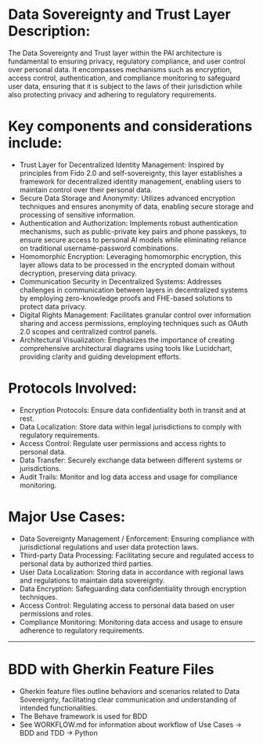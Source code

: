 # Data Sovereignty and Trust Layer Description:
The Data Sovereignty and Trust layer within the PAI architecture is fundamental to ensuring privacy, regulatory compliance, and user control over personal data. It encompasses mechanisms such as encryption, access control, authentication, and compliance monitoring to safeguard user data, ensuring that it is subject to the laws of their jurisdiction while also protecting privacy and adhering to regulatory requirements.

# Key components and considerations include:
- Trust Layer for Decentralized Identity Management: Inspired by principles from Fido 2.0 and self-sovereignty, this layer establishes a framework for decentralized identity management, enabling users to maintain control over their personal data.
- Secure Data Storage and Anonymity: Utilizes advanced encryption techniques and ensures anonymity of data, enabling secure storage and processing of sensitive information.
- Authentication and Authorization: Implements robust authentication mechanisms, such as public-private key pairs and phone passkeys, to ensure secure access to personal AI models while eliminating reliance on traditional username-password combinations.
- Homomorphic Encryption: Leveraging homomorphic encryption, this layer allows data to be processed in the encrypted domain without decryption, preserving data privacy.
- Communication Security in Decentralized Systems: Addresses challenges in communication between layers in decentralized systems by employing zero-knowledge proofs and FHE-based solutions to protect data privacy.
- Digital Rights Management: Facilitates granular control over information sharing and access permissions, employing techniques such as OAuth 2.0 scopes and centralized control panels.
- Architectural Visualization: Emphasizes the importance of creating comprehensive architectural diagrams using tools like Lucidchart, providing clarity and guiding development efforts.

# Protocols Involved:
- Encryption Protocols: Ensure data confidentiality both in transit and at rest.
- Data Localization: Store data within legal jurisdictions to comply with regulatory requirements.
- Access Control: Regulate user permissions and access rights to personal data.
- Data Transfer: Securely exchange data between different systems or jurisdictions.
- Audit Trails: Monitor and log data access and usage for compliance monitoring.

# Major Use Cases:
- Data Sovereignty Management / Enforcement: Ensuring compliance with jurisdictional regulations and user data protection laws.
- Third-party Data Processing: Facilitating secure and regulated access to personal data by authorized third parties.
- User Data Localization: Storing data in accordance with regional laws and regulations to maintain data sovereignty.
- Data Encryption: Safeguarding data confidentiality through encryption techniques.
- Access Control: Regulating access to personal data based on user permissions and roles.
- Compliance Monitoring: Monitoring data access and usage to ensure adherence to regulatory requirements.

--------------------------------

# BDD with Gherkin Feature Files
- Gherkin feature files outline behaviors and scenarios related to Data Sovereignty, facilitating clear communication and understanding of intended functionalities.
- The Behave framework is used for BDD
- See WORKFLOW.md for information about workflow of Use Cases -> BDD and TDD -> Python
